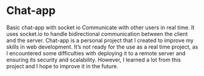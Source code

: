 # Chat-app
 Basic chat-app with socket io
 Communicate with other users in real time. It uses socket.io to handle bidirectional communication between the client and the server.
 Chat-app is a personal project that I created to improve my skills in web development. It’s not ready for the use as a real time project, as I encountered    some difficulties with deploying it to a remote server and ensuring its security and scalability. However, I learned a lot from this project and I hope to improve it in the future.

